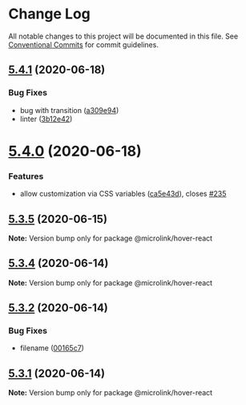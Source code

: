 # Change Log

All notable changes to this project will be documented in this file.
See [Conventional Commits](https://conventionalcommits.org) for commit guidelines.

## [5.4.1](http://github.com/microlinkhq/sdk/tree/master/packages/hover-react/compare/v5.4.0...v5.4.1) (2020-06-18)


### Bug Fixes

* bug with transition ([a309e94](http://github.com/microlinkhq/sdk/tree/master/packages/hover-react/commit/a309e94e68721073adb903b5cf60ef67dd1cc030))
* linter ([3b12e42](http://github.com/microlinkhq/sdk/tree/master/packages/hover-react/commit/3b12e426ab6a1a93f253d23c195998e4dd393872))





# [5.4.0](http://github.com/microlinkhq/sdk/tree/master/packages/hover-react/compare/v5.3.5...v5.4.0) (2020-06-18)


### Features

* allow customization via CSS variables ([ca5e43d](http://github.com/microlinkhq/sdk/tree/master/packages/hover-react/commit/ca5e43dce9937804ad9096c2277c430ebaa60043)), closes [#235](http://github.com/microlinkhq/sdk/tree/master/packages/hover-react/issues/235)





## [5.3.5](http://github.com/microlinkhq/sdk/tree/master/packages/hover-react/compare/v5.3.4...v5.3.5) (2020-06-15)

**Note:** Version bump only for package @microlink/hover-react





## [5.3.4](http://github.com/microlinkhq/sdk/tree/master/packages/hover-react/compare/v5.3.3...v5.3.4) (2020-06-14)

**Note:** Version bump only for package @microlink/hover-react





## [5.3.2](http://github.com/microlinkhq/sdk/tree/master/packages/hover-react/compare/v5.3.1...v5.3.2) (2020-06-14)


### Bug Fixes

* filename ([00165c7](http://github.com/microlinkhq/sdk/tree/master/packages/hover-react/commit/00165c72f087911e52c07c4f061abcb5149a58fa))





## [5.3.1](http://github.com/microlinkhq/sdk/tree/master/packages/hover-react/compare/v5.3.0...v5.3.1) (2020-06-14)

**Note:** Version bump only for package @microlink/hover-react
